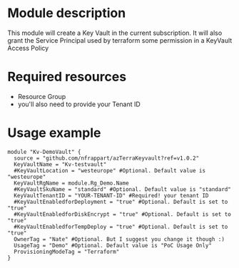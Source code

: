 # Module description
This module will create a Key Vault in the current subscription. It will also grant the Service Principal used by terraform some permission in a KeyVault Access Policy

# Required resources
- Resource Group
- you'll also need to provide your Tenant ID

# Usage example

```hcl
module "Kv-DemoVault" {
  source = "github.com/nfrappart/azTerraKeyvault?ref=v1.0.2"
  KeyVaultName = "Kv-testvault"
  #KeyVaultLocation = "westeurope" #Optional. Default value is "westeurope"
  KeyVaultRgName = module.Rg_Demo.Name
  #KeyVaultSkuName = "standard" #Optional. Default value is "standard"
  KeyVaultTenantID = "YOUR-TENANT-ID" #Required! your tenant ID 
  #KeyVaultEnabledforDeployment = "true" #Optional. Default is set to "true"
  #KeyVaultEnabledforDiskEncrypt = "true" #Optional. Default is set to "true"
  #KeyVaultEnabledforTempDeploy = "true" #Optional. Default is set to "true"
  OwnerTag = "Nate" #Optional. But I suggest you change it though :)
  UsageTag = "Demo" #Optional. Default value is "PoC Usage Only"
  ProvisioningModeTag = "Terraform" 
}
```
